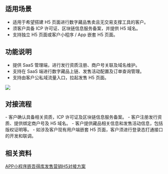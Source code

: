 ## 适用场景
- 适用于希望搭建 H5 页面进行数字藏品售卖且无交易支撑工具的客户。
- 须客户具备 ICP 许可证、区块链信息服务备案，并提供 H5 域名。
- 支持独立 H5 页面或客户小程序 / App 嵌套 H5 页面。

## 功能说明
- 提供 SaaS 管理端，进行发行资质注册、商户号关联及域名维护。
- 支持在 SaaS 端进行数字藏品上链、发售活动配置及订单查询管理。
- 支持由客户公私域流量入口，拉起发售 H5 页面。

![](https://qcloudimg.tencent-cloud.cn/raw/8ddd00aa16e941d813736a1d9116d546.jpg)     


## 对接流程
<dx-steps>
- 客户确认具备相关资质，ICP 许可证及区块链信息服务备案。
- 客户注册发行资质、提供绑定商户号及 H5 域名。
- 客户提供藏品相关信息和发售活动信息，包括版权证明等。
- 如涉及客户现有用户端嵌套 H5 页面，客户须进行登录态打通接口的开发和联调。
</dx-steps>


## 相关资料
[APP小程序嵌吾得库发售营销H5对接方案](https://doc.weixin.qq.com/doc/w3_AJsAcAZ_ACcQy3ggqUETyuE4uGQYz?scode=AJEAIQdfAAoY1g6e6VAJsAcAZ_ACc)
